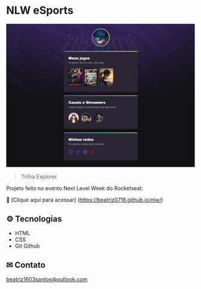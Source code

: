 # NLW eSports

![preview](./.github/preview.png)

>Trilha Explorer

Projeto feito no evento Next Level Week do Rocketseat.

🔗 [Clique aqui para acessar]
(https://beatriz0716.github.io/nlw/)


## ⚙ Tecnologias 

- HTML
- CSS
- Git Github

## ✉ Contato 

beatriz1603santos@outlook.com